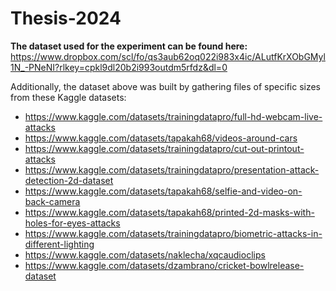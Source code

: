 # Thesis-2024

**The dataset used for the experiment can be found here:** 
https://www.dropbox.com/scl/fo/qs3aub62oq022i983x4ic/ALutfKrXObGMyl1N_-PNeNI?rlkey=cpkl9dl20b2i993outdm5rfdz&dl=0

Additionally, the dataset above was built by gathering files of specific sizes from these Kaggle datasets:
- https://www.kaggle.com/datasets/trainingdatapro/full-hd-webcam-live-attacks
- https://www.kaggle.com/datasets/tapakah68/videos-around-cars
- https://www.kaggle.com/datasets/trainingdatapro/cut-out-printout-attacks
- https://www.kaggle.com/datasets/trainingdatapro/presentation-attack-detection-2d-dataset
- https://www.kaggle.com/datasets/tapakah68/selfie-and-video-on-back-camera
- https://www.kaggle.com/datasets/tapakah68/printed-2d-masks-with-holes-for-eyes-attacks
- https://www.kaggle.com/datasets/trainingdatapro/biometric-attacks-in-different-lighting
- https://www.kaggle.com/datasets/naklecha/xqcaudioclips
- https://www.kaggle.com/datasets/dzambrano/cricket-bowlrelease-dataset
